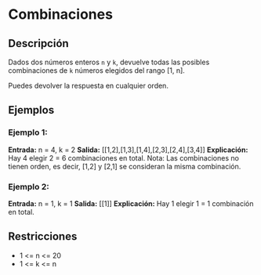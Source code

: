 # Combinaciones

## Descripción

Dados dos números enteros `n` y `k`, devuelve todas las posibles combinaciones de `k` números elegidos del rango [1, n].

Puedes devolver la respuesta en cualquier orden.

## Ejemplos

### Ejemplo 1:

**Entrada:** n = 4, k = 2
**Salida:** [[1,2],[1,3],[1,4],[2,3],[2,4],[3,4]]
**Explicación:** Hay 4 elegir 2 = 6 combinaciones en total.
Nota: Las combinaciones no tienen orden, es decir, [1,2] y [2,1] se consideran la misma combinación.

### Ejemplo 2:

**Entrada:** n = 1, k = 1
**Salida:** [[1]]
**Explicación:** Hay 1 elegir 1 = 1 combinación en total.

## Restricciones

- 1 <= n <= 20
- 1 <= k <= n